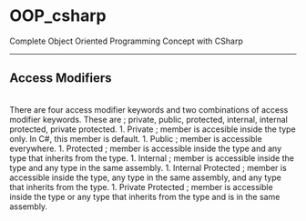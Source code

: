 # OOP_csharp
Complete Object Oriented Programming Concept with CSharp
<hr>
<h2>Access Modifiers</h2><br>
There are four access modifier keywords and two combinations of access modifier keywords. These are ; private, public, protected, internal, internal protected, private protected.
1. Private ; member is accesible inside the type only. In C#, this member is default.
1. Public ; member is accessible everywhere.
1. Protected ; member is accessible inside the type and any type that inherits from the type.
1. Internal ; member is accessible inside the type and any type in the same assembly.
1. Internal Protected ; member is accessible inside the type, any type in the same assembly, and any type that inherits from the type.
1. Private Protected ; member is accessible inside the type or any type that inherits from the type and is in the same assembly.
